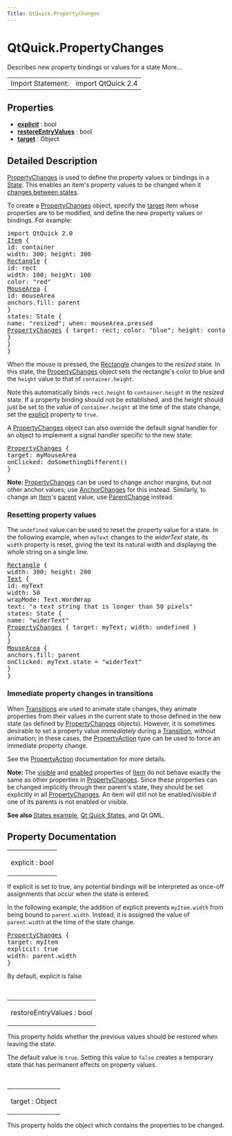 ```yaml
---
Title: QtQuick.PropertyChanges
---
```


# QtQuick.PropertyChanges

<span class="subtitle"></span>
<!-- $$$PropertyChanges-brief -->
<p>Describes new property bindings or values for a state More...</p>
<!-- @@@PropertyChanges -->
<table class="alignedsummary">
<tr><td class="memItemLeft rightAlign topAlign"> Import Statement:</td><td class="memItemRight bottomAlign"> import QtQuick 2.4</td></tr></table><ul>
</ul>
<h2 id="properties">Properties</h2>
<ul>
<li class="fn"><b><b><a href="#explicit-prop">explicit</a></b></b> : bool</li>
<li class="fn"><b><b><a href="#restoreEntryValues-prop">restoreEntryValues</a></b></b> : bool</li>
<li class="fn"><b><b><a href="#target-prop">target</a></b></b> : Object</li>
</ul>
<!-- $$$PropertyChanges-description -->
<h2 id="details">Detailed Description</h2>
</p>
<p><a href="index.html">PropertyChanges</a> is used to define the property values or bindings in a <a href="QtQuick.State.md">State</a>. This enables an item's property values to be changed when it <a href="QtQuick.qtquick-statesanimations-states.md">changes between states</a>.</p>
<p>To create a <a href="index.html">PropertyChanges</a> object, specify the <a href="#target-prop">target</a> item whose properties are to be modified, and define the new property values or bindings. For example:</p>
<pre class="qml">import QtQuick 2.0
<span class="type"><a href="QtQuick.Item.md">Item</a></span> {
<span class="name">id</span>: <span class="name">container</span>
<span class="name">width</span>: <span class="number">300</span>; <span class="name">height</span>: <span class="number">300</span>
<span class="type"><a href="QtQuick.Rectangle.md">Rectangle</a></span> {
<span class="name">id</span>: <span class="name">rect</span>
<span class="name">width</span>: <span class="number">100</span>; <span class="name">height</span>: <span class="number">100</span>
<span class="name">color</span>: <span class="string">&quot;red&quot;</span>
<span class="type"><a href="QtQuick.MouseArea.md">MouseArea</a></span> {
<span class="name">id</span>: <span class="name">mouseArea</span>
<span class="name">anchors</span>.fill: <span class="name">parent</span>
}
<span class="name">states</span>: <span class="name">State</span> {
<span class="name">name</span>: <span class="string">&quot;resized&quot;</span>; <span class="name">when</span>: <span class="name">mouseArea</span>.<span class="name">pressed</span>
<span class="type"><a href="index.html">PropertyChanges</a></span> { <span class="name">target</span>: <span class="name">rect</span>; <span class="name">color</span>: <span class="string">&quot;blue&quot;</span>; <span class="name">height</span>: <span class="name">container</span>.<span class="name">height</span> }
}
}
}</pre>
<p>When the mouse is pressed, the <a href="QtQuick.Rectangle.md">Rectangle</a> changes to the <i>resized</i> state. In this state, the <a href="index.html">PropertyChanges</a> object sets the rectangle's color to blue and the <code>height</code> value to that of <code>container.height</code>.</p>
<p>Note this automatically binds <code>rect.height</code> to <code>container.height</code> in the <i>resized</i> state. If a property binding should not be established, and the height should just be set to the value of <code>container.height</code> at the time of the state change, set the <a href="#explicit-prop">explicit</a> property to <code>true</code>.</p>
<p>A <a href="index.html">PropertyChanges</a> object can also override the default signal handler for an object to implement a signal handler specific to the new state:</p>
<pre class="qml"><span class="type"><a href="index.html">PropertyChanges</a></span> {
<span class="name">target</span>: <span class="name">myMouseArea</span>
<span class="name">onClicked</span>: <span class="name">doSomethingDifferent</span>()
}</pre>
<p><b>Note: </b><a href="index.html">PropertyChanges</a> can be used to change anchor margins, but not other anchor values; use <a href="QtQuick.AnchorChanges.md">AnchorChanges</a> for this instead. Similarly, to change an <a href="QtQuick.Item.md">Item</a>'s <a href="QtQuick.Item.md#parent-prop">parent</a> value, use <a href="QtQuick.ParentChange.md">ParentChange</a> instead.</p>
<h3 >Resetting property values</h3>
<p>The <code>undefined</code> value can be used to reset the property value for a state. In the following example, when <code>myText</code> changes to the <i>widerText</i> state, its <code>width</code> property is reset, giving the text its natural width and displaying the whole string on a single line.</p>
<pre class="qml"><span class="type"><a href="QtQuick.Rectangle.md">Rectangle</a></span> {
<span class="name">width</span>: <span class="number">300</span>; <span class="name">height</span>: <span class="number">200</span>
<span class="type"><a href="QtQuick.Text.md">Text</a></span> {
<span class="name">id</span>: <span class="name">myText</span>
<span class="name">width</span>: <span class="number">50</span>
<span class="name">wrapMode</span>: <span class="name">Text</span>.<span class="name">WordWrap</span>
<span class="name">text</span>: <span class="string">&quot;a text string that is longer than 50 pixels&quot;</span>
<span class="name">states</span>: <span class="name">State</span> {
<span class="name">name</span>: <span class="string">&quot;widerText&quot;</span>
<span class="type"><a href="index.html">PropertyChanges</a></span> { <span class="name">target</span>: <span class="name">myText</span>; <span class="name">width</span>: <span class="name">undefined</span> }
}
}
<span class="type"><a href="QtQuick.MouseArea.md">MouseArea</a></span> {
<span class="name">anchors</span>.fill: <span class="name">parent</span>
<span class="name">onClicked</span>: <span class="name">myText</span>.<span class="name">state</span> <span class="operator">=</span> <span class="string">&quot;widerText&quot;</span>
}
}</pre>
<h3 >Immediate property changes in transitions</h3>
<p>When <a href="QtQuick.qtquick-statesanimations-animations.md">Transitions</a> are used to animate state changes, they animate properties from their values in the current state to those defined in the new state (as defined by <a href="index.html">PropertyChanges</a> objects). However, it is sometimes desirable to set a property value <i>immediately</i> during a <a href="QtQuick.qmlexampletoggleswitch.md#transition">Transition</a>, without animation; in these cases, the <a href="QtQuick.PropertyAction.md">PropertyAction</a> type can be used to force an immediate property change.</p>
<p>See the <a href="QtQuick.PropertyAction.md">PropertyAction</a> documentation for more details.</p>
<p><b>Note: </b>The <a href="QtQuick.Item.md#visible-prop">visible</a> and <a href="QtQuick.Item.md#enabled-prop">enabled</a> properties of <a href="QtQuick.Item.md">Item</a> do not behave exactly the same as other properties in <a href="index.html">PropertyChanges</a>. Since these properties can be changed implicitly through their parent's state, they should be set explicitly in all <a href="index.html">PropertyChanges</a>. An item will still not be enabled/visible if one of its parents is not enabled or visible.</p><p><b>See also </b><a href="https://developer.ubuntu.comapps/qml/sdk-15.04.1/QtQuick.animation/#states">States example</a>, <a href="QtQuick.qtquick-statesanimations-states.md">Qt Quick States</a>, and Qt QML.</p>
<!-- @@@PropertyChanges -->
<h2>Property Documentation</h2>
<!-- $$$explicit -->
<table class="qmlname"><tr valign="top" id="explicit-prop"><td class="tblQmlPropNode"><p><span class="name">explicit</span> : <span class="type">bool</span></p></td></tr></table><p>If explicit is set to true, any potential bindings will be interpreted as once-off assignments that occur when the state is entered.</p>
<p>In the following example, the addition of explicit prevents <code>myItem.width</code> from being bound to <code>parent.width</code>. Instead, it is assigned the value of <code>parent.width</code> at the time of the state change.</p>
<pre class="qml"><span class="type"><a href="index.html">PropertyChanges</a></span> {
<span class="name">target</span>: <span class="name">myItem</span>
<span class="name">explicit</span>: <span class="number">true</span>
<span class="name">width</span>: <span class="name">parent</span>.<span class="name">width</span>
}</pre>
<p>By default, explicit is false.</p>
<!-- @@@explicit -->
<br/>
<!-- $$$restoreEntryValues -->
<table class="qmlname"><tr valign="top" id="restoreEntryValues-prop"><td class="tblQmlPropNode"><p><span class="name">restoreEntryValues</span> : <span class="type">bool</span></p></td></tr></table><p>This property holds whether the previous values should be restored when leaving the state.</p>
<p>The default value is <code>true</code>. Setting this value to <code>false</code> creates a temporary state that has permanent effects on property values.</p>
<!-- @@@restoreEntryValues -->
<br/>
<!-- $$$target -->
<table class="qmlname"><tr valign="top" id="target-prop"><td class="tblQmlPropNode"><p><span class="name">target</span> : <span class="type">Object</span></p></td></tr></table><p>This property holds the object which contains the properties to be changed.</p>
<!-- @@@target -->
<br/>
